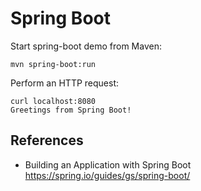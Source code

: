 # Spring Boot

Start spring-boot demo from Maven:

```
mvn spring-boot:run
```

Perform an HTTP request:

```
curl localhost:8080
Greetings from Spring Boot!
```

## References

- Building an Application with Spring Boot
  <https://spring.io/guides/gs/spring-boot/>
